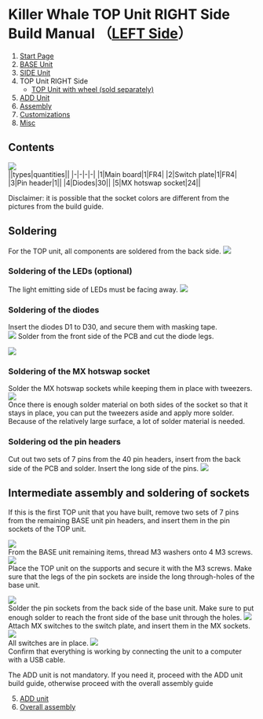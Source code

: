 # Killer Whale TOP Unit RIGHT Side Build Manual （[LEFT Side](../leftside/4_TOP.md)）

1. [Start Page](../README_EN.md)
2. [BASE Unit](../rightside/2_BASE.md)
3. [SIDE Unit](../rightside/3_SIDE_TRACKBALL.md)
4. TOP Unit RIGHT Side
   - [TOP Unit with wheel (sold separately)](../rightside/4_TOP_WHEEL.md)
5. [ADD Unit](../rightside/5_ADD.md)
6. [Assembly](../rightside/6_ASSEMBLE.md)
7. [Customizations](../rightside/7_CUSTOM.md)
8. [Misc](../rightside/8_MISC.md)

## Contents
![](../img/top/IMG_5610.jpg)    
||types|quantities||
|-|-|-|-|
|1|Main board|1|FR4|
|2|Switch plate|1|FR4|
|3|Pin header|1||
|4|Diodes|30||
|5|MX hotswap socket|24||

Disclaimer: it is possible that the socket colors are different from the pictures from the build guide.


## Soldering

For the TOP unit, all components are soldered from the back side.
![](../img/top/IMG_5900.jpg)  
### Soldering of the LEDs (optional)
The light emitting side of LEDs must be facing away.
![](../img/top/IMG_5611.jpg)  


### Soldering of the diodes
Insert the diodes D1 to D30, and secure them with masking tape.  
![](../img/top/IMG_6175.jpg)
Solder from the front side of the PCB and cut the diode legs.

![](../img/top/IMG_5616.jpg)  

### Soldering of the MX hotswap socket
Solder the MX hotswap sockets while keeping them in place with tweezers.
![](../img/top/IMG_5619.jpg)  
Once there is enough solder material on both sides of the socket so that it stays in place, you can put the tweezers aside and apply more solder.
Because of the relatively large surface, a lot of solder material is needed.

### Soldering od the pin headers
Cut out two sets of 7 pins from the 40 pin headers, insert from the back side of the PCB and solder. Insert the long side of the pins.
![](../img/top/IMG_5625.jpg)  

## Intermediate assembly and soldering of sockets
If this is the first TOP unit that you have built, remove two sets of 7 pins from the remaining BASE unit pin headers, and insert them in the pin sockets of the TOP unit.


![](../img/top/IMG_5634.jpg)  
From the BASE unit remaining items, thread M3 washers onto 4 M3 screws. 
![](../img/top/IMG_5631.jpg)  
Place the TOP unit on the supports and secure it with the M3 screws. Make sure that the legs of the pin sockets are inside the long through-holes of the base unit.

![](../img/top/IMG_5639.jpg)  
Solder the pin sockets from the back side of the base unit. Make sure to put enough solder to reach the front side of the base unit through the holes.
![](../img/top/IMG_5641.jpg)  
Attach MX switches to the switch plate, and insert them in the MX sockets. 
![](../img/top/IMG_5645.jpg)  
All switches are in place.
![](../img/top/IMG_5889.jpg)  
Confirm that everything is working by connecting the unit to a computer with a USB cable. 

The ADD unit is not mandatory. If you need it, proceed with the ADD unit build guide, otherwise proceed with the overall assembly guide

5. [ADD unit](../rightside/5_ADD.md)
6. [Overall assembly](../rightside/6_ASSEMBLE.md)
